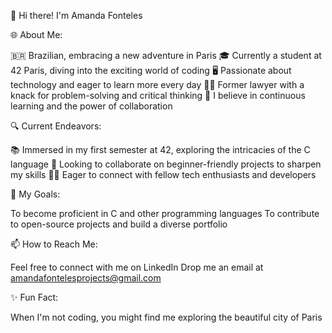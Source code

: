👋 Hi there! I'm Amanda Fonteles

🌐 About Me:

🇧🇷 Brazilian, embracing a new adventure in Paris
🎓 Currently a student at 42 Paris, diving into the exciting world of coding
🖥️ Passionate about technology and eager to learn more every day
🧑‍💼 Former lawyer with a knack for problem-solving and critical thinking
🌟 I believe in continuous learning and the power of collaboration

🔍 Current Endeavors:

📚 Immersed in my first semester at 42, exploring the intricacies of the C language
🤝 Looking to collaborate on beginner-friendly projects to sharpen my skills
👩‍💻 Eager to connect with fellow tech enthusiasts and developers

🌱 My Goals:

To become proficient in C and other programming languages
To contribute to open-source projects and build a diverse portfolio

📫 How to Reach Me:

Feel free to connect with me on LinkedIn
Drop me an email at amandafontelesprojects@gmail.com

✨ Fun Fact:

When I'm not coding, you might find me exploring the beautiful city of Paris
